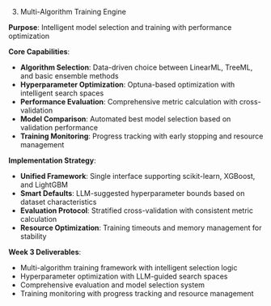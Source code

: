 3. Multi-Algorithm Training Engine

**Purpose**: Intelligent model selection and training with performance optimization

**Core Capabilities**:

- **Algorithm Selection**: Data-driven choice between LinearML, TreeML, and basic ensemble methods
- **Hyperparameter Optimization**: Optuna-based optimization with intelligent search spaces
- **Performance Evaluation**: Comprehensive metric calculation with cross-validation
- **Model Comparison**: Automated best model selection based on validation performance
- **Training Monitoring**: Progress tracking with early stopping and resource management

**Implementation Strategy**:

- **Unified Framework**: Single interface supporting scikit-learn, XGBoost, and LightGBM
- **Smart Defaults**: LLM-suggested hyperparameter bounds based on dataset characteristics
- **Evaluation Protocol**: Stratified cross-validation with consistent metric calculation
- **Resource Optimization**: Training timeouts and memory management for stability

**Week 3 Deliverables**:

- Multi-algorithm training framework with intelligent selection logic
- Hyperparameter optimization with LLM-guided search spaces
- Comprehensive evaluation and model selection system
- Training monitoring with progress tracking and resource management